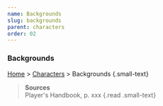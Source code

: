 ```yaml
---
name: Backgrounds
slug: backgrounds
parent: characters
order: 02
---
```

### Backgrounds
[Home](dm-operations-center) > [Characters](characters) > Backgrounds {.small-text}

> **Sources** <br/>
> Player's Handbook, p. xxx
{.read .small-text}

